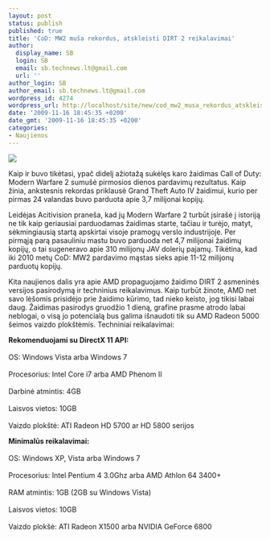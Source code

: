 ```yaml
---
layout: post
status: publish
published: true
title: 'CoD: MW2 muša rekordus, atskleisti DIRT 2 reikalavimai'
author:
  display_name: SB
  login: SB
  email: sb.technews.lt@gmail.com
  url: ''
author_login: SB
author_email: sb.technews.lt@gmail.com
wordpress_id: 4274
wordpress_url: http://localhost/site/new/cod_mw2_musa_rekordus_atskleisti_dirt_2_reikalavimai/
date: '2009-11-16 18:45:35 +0200'
date_gmt: '2009-11-16 18:45:35 +0200'
categories:
- Naujienos
---
```

<div class="imgright"><img src="http://www.part.lt/img/307bb1abc8444f898d6f9d40dee5763f104.jpg"  /></div>
<p>Kaip ir buvo tikėtasi, ypač didelį ažiotažą sukėlęs karo žaidimas Call of Duty: Modern Warfare 2 sumušė pirmosios dienos pardavimų rezultatus. Kaip žinia, ankstesnis rekordas priklausė Grand Theft Auto IV žaidimui, kurio per pirmas 24 valandas buvo parduota apie 3,7 milijonai kopijų.</p>
<p>Leidėjas Acitivision praneša, kad jų Modern Warfare 2 turbūt įsirašė į istoriją ne tik kaip geriausiai parduodamas žaidimas starte, tačiau ir turėjo, matyt, sėkmingiausią startą apskirtai visoje pramogų verslo industrijoje. Per pirmąją parą pasauliniu mastu buvo parduoda net 4,7 milijonai žaidimų kopijų, o tai sugeneravo apie 310 milijonų JAV dolerių pajamų. Tikėtina, kad iki 2010 metų CoD: MW2 pardavimo mąstas sieks apie 11-12 milijonų parduotų kopijų.</p>
<p>Kita naujienos dalis yra apie AMD propaguojamo žaidimo DIRT 2 asmeninės versijos pasirodymą ir techninius reikalavimus. Kaip turbūt žinote, AMD net savo lėšomis prisidėjo prie žaidimo kūrimo, tad nieko keisto, jog tikisi labai daug. Žaidimas pasirodys gruodžio 1 dieną, grafine prasme atrodo labai neblogai, o visą jo potencialą bus galima išnaudoti tik su AMD Radeon 5000 šeimos vaizdo plokštėmis. Techniniai reikalavimai:</p>
<p><b>Rekomenduojami su DirectX 11 API:</b><br />
<br />OS: Windows Vista arba Windows 7<br />
<br />Procesorius: Intel Core i7 arba AMD Phenom II<br />
<br />Darbinė atmintis: 4GB<br />
<br />Laisvos vietos: 10GB<br />
<br />Vaizdo plokštė: ATI Radeon HD 5700 ar HD 5800 serijos</p>
<p><b> Minimalūs reikalavimai:</b><br />
<br />OS: Windows XP, Vista arba Windows 7<br />
<br />Procesorius: Intel Pentium 4 3.0Ghz arba AMD Athlon 64 3400+<br />
<br />RAM atmintis: 1GB (2GB su Windows Vista)<br />
<br />Laisvos vietos: 10GB<br />
<br />Vaizdo plokšė: ATI Radeon X1500 arba NVIDIA GeForce 6800<br /></p>
